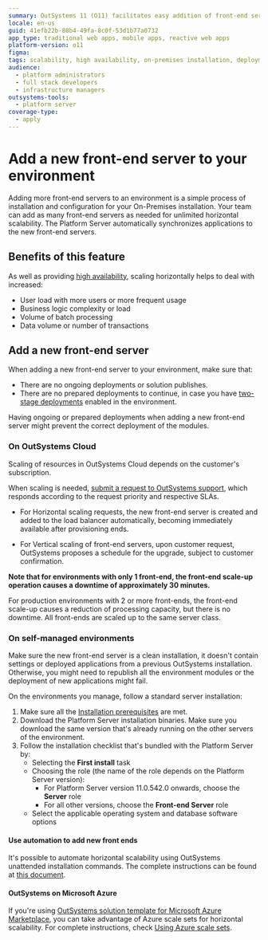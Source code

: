 ```yaml
---
summary: OutSystems 11 (O11) facilitates easy addition of front-end servers for scalable, high-availability environments.
locale: en-us
guid: 41efb22b-80b4-49fa-8c0f-53d1b77a0732
app_type: traditional web apps, mobile apps, reactive web apps
platform-version: o11
figma:
tags: scalability, high availability, on-premises installation, deployment, horizontal scalability
audience:
  - platform administrators
  - full stack developers
  - infrastructure managers
outsystems-tools:
  - platform server
coverage-type:
  - apply
---
```


# Add a new front-end server to your environment

Adding more front-end servers to an environment is a simple process of installation and configuration for your On-Premises installation. Your team can add as many front-end servers as needed for unlimited horizontal scalability. The Platform Server automatically synchronizes applications to the new front-end servers.

## Benefits of this feature

As well as providing [high availability](https://www.outsystems.com/evaluation-guide/how-does-outsystems-provide-horizontal-scalability/#High_availability), scaling horizontally helps to deal with increased:

* User load with more users or more frequent usage
* Business logic complexity or load
* Volume of batch processing
* Data volume or number of transactions

## Add a new front-end server

<div class="info" markdown="1">

When adding a new front-end server to your environment, make sure that:

* There are no ongoing deployments or solution publishes.
* There are no prepared deployments to continue, in case you have [two-stage deployments](https://success.outsystems.com/Documentation/11/Managing_the_Applications_Lifecycle/Deploy_Applications/Deploy_in_a_Short_Deployment_Window) enabled in the environment.

Having ongoing or prepared deployments when adding a new front-end server might prevent the correct deployment of the modules.

</div>

### On OutSystems Cloud

Scaling of resources in OutSystems Cloud depends on the customer's subscription.

When scaling is needed, [submit a request to OutSystems support](https://success.outsystems.com/Support/OutSystems_community/Opening_a_support_case_with_OutSystems), which responds according to the request priority and respective SLAs.

* For Horizontal scaling requests, the new front-end server is created and added to the load balancer automatically, becoming immediately available after provisioning ends.

* For Vertical scaling of front-end servers, upon customer request, OutSystems proposes a schedule for the upgrade, subject to customer confirmation.

**Note that for environments with only 1 front-end, the front-end scale-up operation causes a downtime of approximately 30 minutes.**

For production environments with 2 or more front-ends, the front-end scale-up causes a reduction of processing capacity, but there is no downtime. All front-ends are scaled up to the same server class.

### On self-managed environments

<div class="info" markdown="1">

Make sure the new front-end server is a clean installation, it doesn't contain settings or deployed applications from a previous OutSystems installation. Otherwise, you might need to republish all the environment modules or the deployment of new applications might fail.

</div>

On the environments you manage, follow a standard server installation:

1. Make sure all the [Installation prerequisites](https://success.outsystems.com/Documentation/11/Setting_Up_OutSystems#Installation_prerequisites) are met.
1. Download the Platform Server installation binaries. Make sure you download the same version that's already running on the other servers of the environment.
1. Follow the installation checklist that's bundled with the Platform Server by:
    * Selecting the **First install** task
    * Choosing the role (the name of the role depends on the Platform Server version):
        * For Platform Server version 11.0.542.0 onwards, choose the **Server** role
        * For all other versions, choose the **Front-end Server** role
    * Select the applicable operating system and database software options

#### Use automation to add new front ends

It's possible to automate horizontal scalability using OutSystems unattended installation commands. The complete instructions can be found at [this document](https://success.outsystems.com/Documentation/11/Setting_Up_OutSystems/Unattended_Installation_and_Upgrade#Adding_a_Front-End).

#### OutSystems on Microsoft Azure

If you're using [OutSystems solution template for Microsoft Azure Marketplace](https://success.outsystems.com/Documentation/11/Setting_Up_OutSystems/OutSystems_on_Microsoft_Azure), you can take advantage of Azure scale sets for horizontal scalability. For complete instructions, check [Using Azure scale sets](https://success.outsystems.com/Documentation/11/Setting_Up_OutSystems/OutSystems_on_Microsoft_Azure/Additional_Configurations_for_OutSystems_on_Microsoft_Azure#Scale_Your_Environments_Using_Azure_Scale_Sets).
